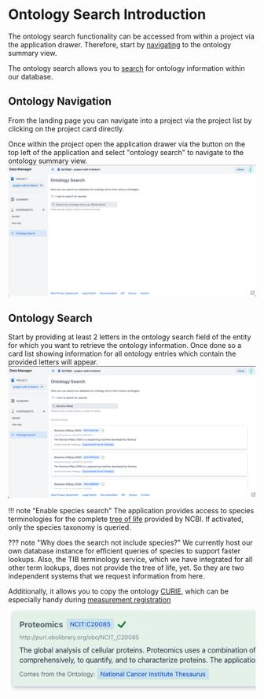 # Ontology Search Introduction

The ontology search functionality can be accessed from within a project via the application drawer.
Therefore, start by [navigating](#ontology-navigation) to the ontology summary view.

The ontology search allows you to [search](#ontology-search) for ontology information
within our database.

## Ontology Navigation

From the landing page you can navigate into a project via the project list by clicking on the
project card directly.

Once within the project open the application drawer via the button on the top left of the
application
and select "ontology search" to navigate to the ontology summary view.
![ontology_summary.png](images/ontology_search_summary.png)

## Ontology Search

Start by providing at least 2 letters in the ontology search field of the entity for which you want
to retrieve the ontology information.
Once done so a card list showing information for all ontology entries which contain the provided
letters will appear.
![ontology_search_triggered.png](images/ontology_search_triggered.png)

!!! note "Enable species search"
    The application provides access to species terminologies for the
    complete [tree of life](https://www.ncbi.nlm.nih.gov/taxonomy) provided by NCBI.
    If activated, only the species taxonomy is queried. 

??? note "Why does the search not include species?" 
    We currently host our own database instance for efficient queries of species to support
    faster lookups. Also, the TIB terminology service, which we have integrated for all other term lookups,
    does not provide the tree of life, yet.
    So they are two independent systems that we request information from here.

Additionally, it allows you to copy the
ontology [CURIE](https://link.springer.com/article/10.1007/s12599-022-00744-0),
which can be especially handy
during [measurement registration](../measurement/measurement_registration.md)
![ontology_search_curie_copie.gif](images/ontology_search_copy_curie.png)
